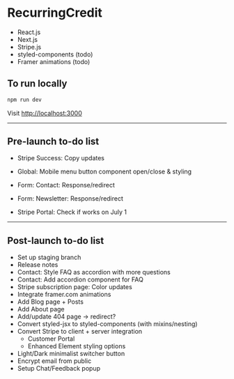 # RecurringCredit

- React.js
- Next.js
- Stripe.js
- styled-components (todo)
- Framer animations (todo)

## To run locally

```bash
npm run dev
```

Visit [http://localhost:3000](http://localhost:3000)

---

## Pre-launch to-do list

- Stripe Success: Copy updates
- Global: Mobile menu button component open/close & styling

- Form: Contact: Response/redirect
- Form: Newsletter: Response/redirect

- Stripe Portal: Check if works on July 1

---

## Post-launch to-do list

- Set up staging branch
- Release notes
- Contact: Style FAQ as accordion with more questions
- Contact: Add accordion component for FAQ
- Stripe subscription page: Color updates
- Integrate framer.com animations
- Add Blog page + Posts
- Add About page
- Add/update 404 page -> redirect?
- Convert styled-jsx to styled-components (with mixins/nesting)
- Convert Stripe to client + server integration
  - Customer Portal
  - Enhanced Element styling options
- Light/Dark minimalist switcher button
- Encrypt email from public
- Setup Chat/Feedback popup
